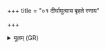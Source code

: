 +++
title = "०१ दीर्घायुत्वाय बृहते रणाय"

+++
<details><summary>मूलम् (GR)</summary>

दीर्घायुत्वाय बृहते रणाय-  
-अरिष्यन्तो दक्षमाणाः सदैव ।  
मणिं विष्कन्धदूषणं  
जङ्गिडं बिभृमो वयम् ॥
</details>